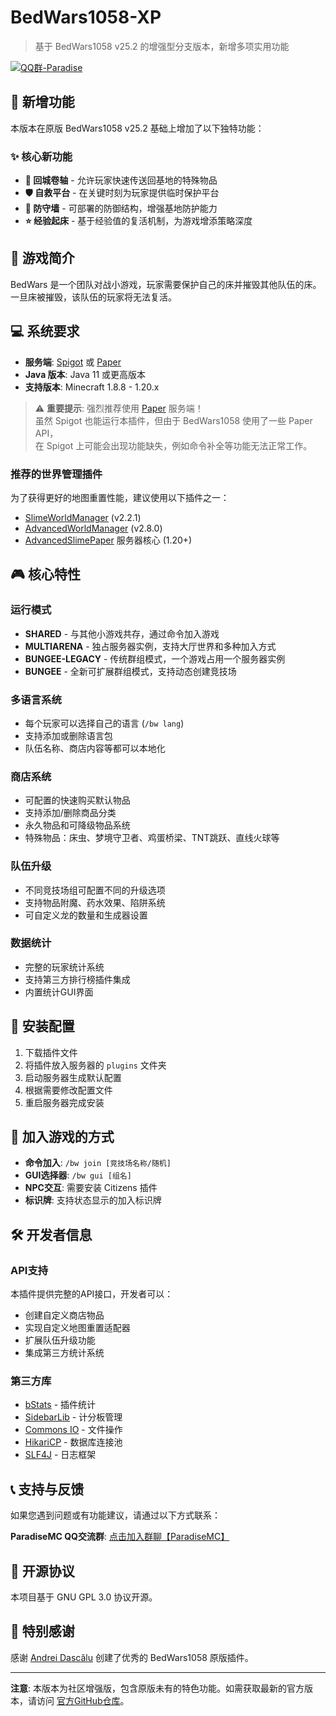 # BedWars1058-XP

> 基于 BedWars1058 v25.2 的增强型分支版本，新增多项实用功能

[![QQ群-Paradise](https://img.shields.io/badge/QQ群-Paradise-blue?style=flat-square&logo=tencent-qq)](https://qm.qq.com/q/5o9RKWy6aI)

## 🚀 新增功能

本版本在原版 BedWars1058 v25.2 基础上增加了以下独特功能：

### ✨ 核心新功能

- **📜 回城卷轴** - 允许玩家快速传送回基地的特殊物品
- **🛡️ 自救平台** - 在关键时刻为玩家提供临时保护平台
- **🏰 防守墙** - 可部署的防御结构，增强基地防护能力
- **⭐ 经验起床** - 基于经验值的复活机制，为游戏增添策略深度

## 📝 游戏简介

BedWars 是一个团队对战小游戏，玩家需要保护自己的床并摧毁其他队伍的床。一旦床被摧毁，该队伍的玩家将无法复活。

## 💻 系统要求

- **服务端**: [Spigot](https://www.spigotmc.org/) 或 [Paper](https://papermc.io/)
- **Java 版本**: Java 11 或更高版本
- **支持版本**: Minecraft 1.8.8 - 1.20.x

> ⚠️ **重要提示**: 强烈推荐使用 [Paper](https://papermc.io/) 服务端！  
> 虽然 Spigot 也能运行本插件，但由于 BedWars1058 使用了一些 Paper API，  
> 在 Spigot 上可能会出现功能缺失，例如命令补全等功能无法正常工作。

### 推荐的世界管理插件

为了获得更好的地图重置性能，建议使用以下插件之一：

- [SlimeWorldManager](https://www.spigotmc.org/resources/slimeworldmanager.69974/) (v2.2.1)
- [AdvancedWorldManager](https://www.spigotmc.org/resources/advanced-slimeworldmanager.87209/) (v2.8.0)
- [AdvancedSlimePaper](https://github.com/InfernalSuite/AdvancedSlimePaper) 服务器核心 (1.20+)

## 🎮 核心特性

### 运行模式
- **SHARED** - 与其他小游戏共存，通过命令加入游戏
- **MULTIARENA** - 独占服务器实例，支持大厅世界和多种加入方式
- **BUNGEE-LEGACY** - 传统群组模式，一个游戏占用一个服务器实例
- **BUNGEE** - 全新可扩展群组模式，支持动态创建竞技场

### 多语言系统
- 每个玩家可以选择自己的语言 (`/bw lang`)
- 支持添加或删除语言包
- 队伍名称、商店内容等都可以本地化

### 商店系统
- 可配置的快速购买默认物品
- 支持添加/删除商品分类
- 永久物品和可降级物品系统
- 特殊物品：床虫、梦境守卫者、鸡蛋桥梁、TNT跳跃、直线火球等

### 队伍升级
- 不同竞技场组可配置不同的升级选项
- 支持物品附魔、药水效果、陷阱系统
- 可自定义龙的数量和生成器设置

### 数据统计
- 完整的玩家统计系统
- 支持第三方排行榜插件集成
- 内置统计GUI界面

## 🔧 安装配置

1. 下载插件文件
2. 将插件放入服务器的 `plugins` 文件夹
3. 启动服务器生成默认配置
4. 根据需要修改配置文件
5. 重启服务器完成安装

## 🎯 加入游戏的方式

- **命令加入**: `/bw join [竞技场名称/随机]`
- **GUI选择器**: `/bw gui [组名]`
- **NPC交互**: 需要安装 Citizens 插件
- **标识牌**: 支持状态显示的加入标识牌

## 🛠️ 开发者信息

### API支持
本插件提供完整的API接口，开发者可以：
- 创建自定义商店物品
- 实现自定义地图重置适配器
- 扩展队伍升级功能
- 集成第三方统计系统

### 第三方库
- [bStats](https://bstats.org/) - 插件统计
- [SidebarLib](https://github.com/andrei1058/SiderbarLib) - 计分板管理
- [Commons IO](https://commons.apache.org/) - 文件操作
- [HikariCP](https://github.com/brettwooldridge/HikariCP) - 数据库连接池
- [SLF4J](http://www.slf4j.org/) - 日志框架

## 📞 支持与反馈

如果您遇到问题或有功能建议，请通过以下方式联系：

**ParadiseMC QQ交流群**: [点击加入群聊【ParadiseMC】](https://qm.qq.com/q/5o9RKWy6aI)

## 📄 开源协议

本项目基于 GNU GPL 3.0 协议开源。

## 🙏 特别感谢

感谢 [Andrei Dascălu](https://github.com/andrei1058) 创建了优秀的 BedWars1058 原版插件。

---

**注意**: 本版本为社区增强版，包含原版未有的特色功能。如需获取最新的官方版本，请访问 [官方GitHub仓库](https://github.com/andrei1058/BedWars1058)。